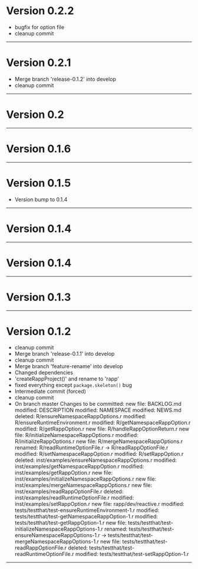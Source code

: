 # Version 0.2.2
 - bugfix for option file
 - cleanup commit

----------

# Version 0.2.1
 - Merge branch 'release-0.1.2' into develop
 - cleanup commit

----------

# Version 0.2

----------

# Version 0.1.6

----------

# Version 0.1.5
 - Version bump to 0.1.4

----------

# Version 0.1.4

----------

# Version 0.1.4

----------

# Version 0.1.3

----------

# Version 0.1.2
 - cleanup commit
 - Merge branch 'release-0.1.1' into develop
 - cleanup commit
 - Merge branch 'feature-rename' into develop
 - Changed dependencies
 - 'createRappProject()' and rename to 'rapp'
 - fixed everything except `package.skeleton()` bug
 - Intermediate commit (forced)
 - cleanup commit
 - On branch master Changes to be committed: new file:   BACKLOG.md modified:   DESCRIPTION modified:   NAMESPACE modified:   NEWS.md deleted:    R/ensureNamespaceRappOptions.r modified:   R/ensureRuntimeEnvironment.r modified:   R/getNamespaceRappOption.r modified:   R/getRappOption.r new file:   R/handleRappOptionReturn.r new file:   R/initializeNamespaceRappOptions.r modified:   R/initializeRappOptions.r new file:   R/mergeNamespaceRappOptions.r renamed:    R/readRuntimeOptionFile.r -> R/readRappOptionFile.r modified:   R/setNamespaceRappOption.r modified:   R/setRappOption.r deleted:    inst/examples/ensureNamespaceRappOptions.r modified:   inst/examples/getNamespaceRappOption.r modified:   inst/examples/getRappOption.r new file:   inst/examples/initializeNamespaceRappOptions.r new file:   inst/examples/mergeNamespaceRappOptions.r new file:   inst/examples/readRappOptionFile.r deleted:    inst/examples/readRuntimeOptionFile.r modified:   inst/examples/setRappOption.r new file:   rapp/dev/reactive.r modified:   tests/testthat/test-ensureRuntimeEnvironment-1.r modified:   tests/testthat/test-getNamespaceRappOption-1.r modified:   tests/testthat/test-getRappOption-1.r new file:   tests/testthat/test-initializeNamespaceRappOptions-1.r renamed:    tests/testthat/test-ensureNamespaceRappOptions-1.r -> tests/testthat/test-mergeNamespaceRappOptions-1.r new file:   tests/testthat/test-readRappOptionFile.r deleted:    tests/testthat/test-readRuntimeOptionFile.r modified:   tests/testthat/test-setRappOption-1.r

----------


